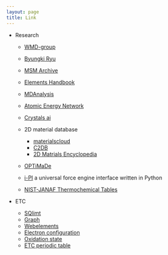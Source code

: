 ```yaml
---
layout: page
title: Link
---
```

- Research
    - [WMD-group](https://wmd-group.github.io)

    - [Byungki Ryu](https://sites.google.com/site/cta4rbk/home)
    
    - [MSM Archive](http://matprop.ru)
    
    - [Elements Handbook](http://www.knowledgedoor.com)
    
    - [MDAnalysis](https://www.mdanalysis.org)
    
    - [Atomic Energy Network](http://ann.atomistic.net)

    - [Crystals ai](https://crystals.ai)
    
    - 2D material database
        - [materialscloud](https://www.materialscloud.org/discover/2dstructures/dashboard/ptable)
        - [C2DB](https://cmr.fysik.dtu.dk/c2db/c2db.html)
        - [2D Matrials Encyclopedia](http://www.2dmatpedia.org)
    - [OPTiMaDe](https://www.optimade.org)
    
    - [i-PI](http://ipi-code.org) a universal force engine interface written in Python
    
    - [NIST-JANAF Thermochemical Tables](https://janaf.nist.gov/)

- ETC
    - [SQlimt](http://sjbyrnes.com/sq.html)
    - [Graph](https://www.desmos.com/calculator/zxgn0tozbj)
    - [Webelements](https://www.webelements.com)
    - [Electron configuration](https://sciencenotes.org/wp-content/uploads/2015/06/PeriodicTableEC2015.pdf)
    - [Oxidation state](https://i2.wp.com/www.compoundchem.com/wp-content/uploads/2015/11/The-Periodic-Table-Of-Oxidation-States-2016.png?w=3118&ssl=1)
    - [ETC periodic table](https://i0.wp.com/www.compoundchem.com/wp-content/uploads/2016/12/Periodic-Table-Group-Names-Dec-2016-Screen.png?w=3307&ssl=1)
